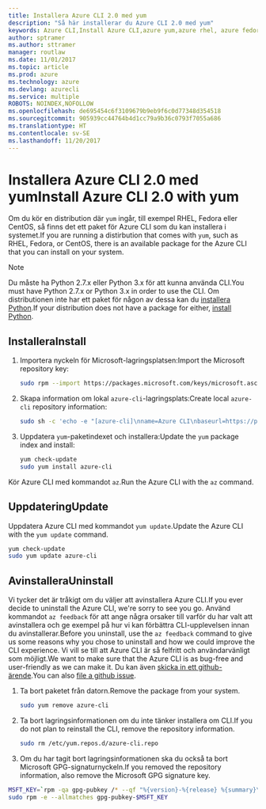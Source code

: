 ```yaml
---
title: Installera Azure CLI 2.0 med yum
description: "Så här installerar du Azure CLI 2.0 med yum"
keywords: Azure CLI,Install Azure CLI,azure yum,azure rhel, azure fedora, azure centos
author: sptramer
ms.author: sttramer
manager: routlaw
ms.date: 11/01/2017
ms.topic: article
ms.prod: azure
ms.technology: azure
ms.devlang: azurecli
ms.service: multiple
ROBOTS: NOINDEX,NOFOLLOW
ms.openlocfilehash: de695454c6f3109679b9eb9f6c0d77348d354518
ms.sourcegitcommit: 905939cc44764b4d1cc79a9b36c0793f7055a686
ms.translationtype: HT
ms.contentlocale: sv-SE
ms.lasthandoff: 11/20/2017
---
```

# <a name="install-azure-cli-20-with-yum"></a><span data-ttu-id="1a5c7-104">Installera Azure CLI 2.0 med yum</span><span class="sxs-lookup"><span data-stu-id="1a5c7-104">Install Azure CLI 2.0 with yum</span></span>

<span data-ttu-id="1a5c7-105">Om du kör en distribution där `yum` ingår, till exempel RHEL, Fedora eller CentOS, så finns det ett paket för Azure CLI som du kan installera i systemet.</span><span class="sxs-lookup"><span data-stu-id="1a5c7-105">If you are running a distirbution that comes with `yum`, such as RHEL, Fedora, or CentOS, there is an available package for the Azure CLI that you can install on your system.</span></span>

> [!NOTE]
> <span data-ttu-id="1a5c7-106">Du måste ha Python 2.7.x eller Python 3.x för att kunna använda CLI.</span><span class="sxs-lookup"><span data-stu-id="1a5c7-106">You must have Python 2.7.x or Python 3.x in order to use the CLI.</span></span> <span data-ttu-id="1a5c7-107">Om distributionen inte har ett paket för någon av dessa kan du [installera Python](https://www.python.org/downloads/).</span><span class="sxs-lookup"><span data-stu-id="1a5c7-107">If your distribution does not have a package for either, [install Python](https://www.python.org/downloads/).</span></span>

## <a name="install"></a><span data-ttu-id="1a5c7-108">Installera</span><span class="sxs-lookup"><span data-stu-id="1a5c7-108">Install</span></span> 

1. <span data-ttu-id="1a5c7-109">Importera nyckeln för Microsoft-lagringsplatsen:</span><span class="sxs-lookup"><span data-stu-id="1a5c7-109">Import the Microsoft repository key:</span></span>

   ```bash
   sudo rpm --import https://packages.microsoft.com/keys/microsoft.asc
   ```

2. <span data-ttu-id="1a5c7-110">Skapa information om lokal `azure-cli`-lagringsplats:</span><span class="sxs-lookup"><span data-stu-id="1a5c7-110">Create local `azure-cli` repository information:</span></span>

   ```bash
   sudo sh -c 'echo -e "[azure-cli]\nname=Azure CLI\nbaseurl=https://packages.microsoft.com/yumrepos/azure-cli\nenabled=1\ngpgcheck=1\ngpgkey=https://packages.microsoft.com/keys/microsoft.asc" > /etc/yum.repos.d/azure-cli.repo'
   ```

3. <span data-ttu-id="1a5c7-111">Uppdatera `yum`-paketindexet och installera:</span><span class="sxs-lookup"><span data-stu-id="1a5c7-111">Update the `yum` package index and install:</span></span>

   ```bash
   yum check-update
   sudo yum install azure-cli
   ```

<span data-ttu-id="1a5c7-112">Kör Azure CLI med kommandot `az`.</span><span class="sxs-lookup"><span data-stu-id="1a5c7-112">Run the Azure CLI with the `az` command.</span></span>

## <a name="update"></a><span data-ttu-id="1a5c7-113">Uppdatering</span><span class="sxs-lookup"><span data-stu-id="1a5c7-113">Update</span></span>

<span data-ttu-id="1a5c7-114">Uppdatera Azure CLI med kommandot `yum update`.</span><span class="sxs-lookup"><span data-stu-id="1a5c7-114">Update the Azure CLI with the `yum update` command.</span></span>

```bash
yum check-update
sudo yum update azure-cli
```

## <a name="uninstall"></a><span data-ttu-id="1a5c7-115">Avinstallera</span><span class="sxs-lookup"><span data-stu-id="1a5c7-115">Uninstall</span></span>

<span data-ttu-id="1a5c7-116">Vi tycker det är tråkigt om du väljer att avinstallera Azure CLI.</span><span class="sxs-lookup"><span data-stu-id="1a5c7-116">If you ever decide to uninstall the Azure CLI, we're sorry to see you go.</span></span> <span data-ttu-id="1a5c7-117">Använd kommandot `az feedback` för att ange några orsaker till varför du har valt att avinstallera och ge exempel på hur vi kan förbättra CLI-upplevelsen innan du avinstallerar.</span><span class="sxs-lookup"><span data-stu-id="1a5c7-117">Before you uninstall, use the `az feedback` command to give us some reasons why you chose to uninstall and how we could improve the CLI experience.</span></span> <span data-ttu-id="1a5c7-118">Vi vill se till att Azure CLI är så felfritt och användarvänligt som möjligt.</span><span class="sxs-lookup"><span data-stu-id="1a5c7-118">We want to make sure that the Azure CLI is as bug-free and user-friendly as we can make it.</span></span> <span data-ttu-id="1a5c7-119">Du kan även [skicka in ett github-ärende](https://github.com/Azure/azure-cli/issues).</span><span class="sxs-lookup"><span data-stu-id="1a5c7-119">You can also [file a github issue](https://github.com/Azure/azure-cli/issues).</span></span>

1. <span data-ttu-id="1a5c7-120">Ta bort paketet från datorn.</span><span class="sxs-lookup"><span data-stu-id="1a5c7-120">Remove the package from your system.</span></span>

   ```bash
   sudo yum remove azure-cli
   ```

2. <span data-ttu-id="1a5c7-121">Ta bort lagringsinformationen om du inte tänker installera om CLI.</span><span class="sxs-lookup"><span data-stu-id="1a5c7-121">If you do not plan to reinstall the CLI, remove the repository information.</span></span>

   ```bash
   sudo rm /etc/yum.repos.d/azure-cli.repo
   ```

3. <span data-ttu-id="1a5c7-122">Om du har tagit bort lagringsinformationen ska du också ta bort Microsoft GPG-signaturnyckeln.</span><span class="sxs-lookup"><span data-stu-id="1a5c7-122">If you removed the repository information, also remove the Microsoft GPG signature key.</span></span>

  ```bash
  MSFT_KEY=`rpm -qa gpg-pubkey /* --qf "%{version}-%{release} %{summary}\n" | grep Microsoft | awk '{print $1}'`
  sudo rpm -e --allmatches gpg-pubkey-$MSFT_KEY
  ```
